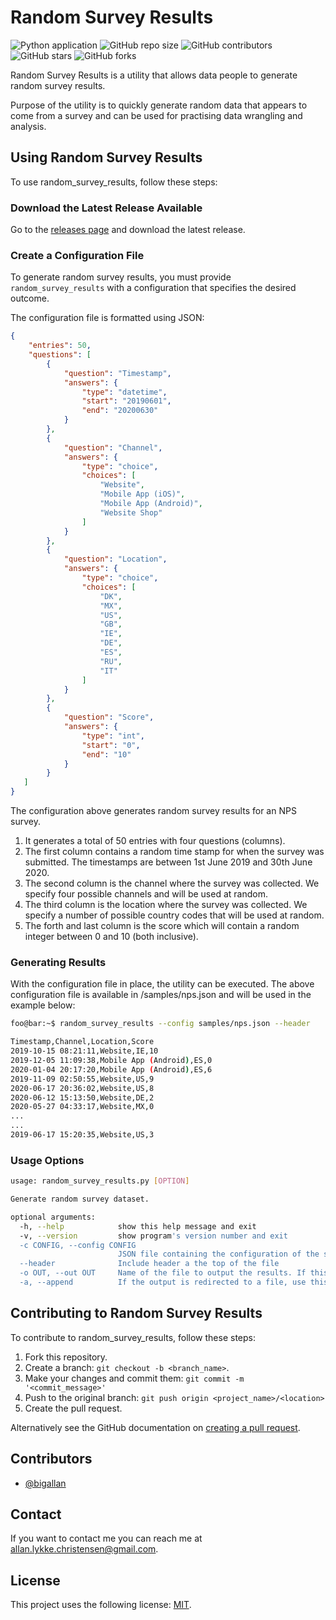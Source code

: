 # Random Survey Results

![Python application](https://github.com/allanlykkechristensen/random_survey_results/workflows/Python%20application/badge.svg)
![GitHub repo size](https://img.shields.io/github/repo-size/allanlykkechristensen/random_survey_results)
![GitHub contributors](https://img.shields.io/github/contributors/allanlykkechristensen/random_survey_results)
![GitHub stars](https://img.shields.io/github/stars/allanlykkechristensen/random_survey_results)
![GitHub forks](https://img.shields.io/github/forks/allanlykkechristensen/random_survey_results)

Random Survey Results is a utility that allows data people to generate random survey results.

Purpose of the utility is to quickly generate random data that appears to come from a survey and can be used for practising data wrangling and analysis.

## Using Random Survey Results

To use random_survey_results, follow these steps:

### Download the Latest Release Available

Go to the [releases page](https://github.com/allanlykkechristensen/random_survey_results/releases) and download the latest release.

### Create a Configuration File

To generate random survey results, you must provide `random_survey_results` with a configuration that specifies the desired outcome.

The configuration file is formatted using JSON:

```json
{
    "entries": 50,
    "questions": [
        {
            "question": "Timestamp",
            "answers": {
                "type": "datetime",
                "start": "20190601",
                "end": "20200630"
            }
        },
        {
            "question": "Channel",
            "answers": {
                "type": "choice",
                "choices": [
                    "Website",
                    "Mobile App (iOS)",
                    "Mobile App (Android)",
                    "Website Shop"
                ]
            }
        },
        {
            "question": "Location",
            "answers": {
                "type": "choice",
                "choices": [
                    "DK",
                    "MX",
                    "US",
                    "GB",
                    "IE",
                    "DE",
                    "ES",
                    "RU",
                    "IT"
                ]
            }
        },
        {
            "question": "Score",
            "answers": {
                "type": "int",
                "start": "0",
                "end": "10"
            }
        }
   ]
}
```

The configuration above generates random survey results for an NPS survey.

1. It generates a total of 50 entries with four questions (columns).
1. The first column contains a random time stamp for when the survey was submitted. The timestamps are between 1st June 2019 and 30th June 2020.
1. The second column is the channel where the survey was collected. We specify four possible channels and will be used at random.
1. The third column is the location where the survey was collected. We specify a number of possible country codes that will be used at random.
1. The forth and last column is the score which will contain a random integer between 0 and 10 (both inclusive).

### Generating Results

With the configuration file in place, the utility can be executed. The above configuration file is available in /samples/nps.json and will be used in the example below:

```bash
foo@bar:~$ random_survey_results --config samples/nps.json --header

Timestamp,Channel,Location,Score
2019-10-15 08:21:11,Website,IE,10
2019-12-05 11:09:38,Mobile App (Android),ES,0
2020-01-04 20:17:20,Mobile App (Android),ES,6
2019-11-09 02:50:55,Website,US,9
2020-06-17 20:36:02,Website,US,8
2020-06-12 15:13:50,Website,DE,2
2020-05-27 04:33:17,Website,MX,0
...
...
2019-06-17 15:20:35,Website,US,3
```

### Usage Options

```bash
usage: random_survey_results.py [OPTION]

Generate random survey dataset.

optional arguments:
  -h, --help            show this help message and exit
  -v, --version         show program's version number and exit
  -c CONFIG, --config CONFIG
                        JSON file containing the configuration of the survey
  --header              Include header a the top of the file
  -o OUT, --out OUT     Name of the file to output the results. If this is not specified the output will be printed on the screen
  -a, --append          If the output is redirected to a file, use this flag to if you want to append to the file, otherwise the file will be overwritten
```

## Contributing to Random Survey Results

To contribute to random_survey_results, follow these steps:

1. Fork this repository.
2. Create a branch: `git checkout -b <branch_name>`.
3. Make your changes and commit them: `git commit -m '<commit_message>'`
4. Push to the original branch: `git push origin <project_name>/<location>`
5. Create the pull request.

Alternatively see the GitHub documentation on [creating a pull request](https://help.github.com/en/github/collaborating-with-issues-and-pull-requests/creating-a-pull-request).

## Contributors

- [@bigallan](https://github.com/allanlykkechristensen)

## Contact

If you want to contact me you can reach me at allan.lykke.christensen@gmail.com.

## License

This project uses the following license: [MIT](https://opensource.org/licenses/MIT).
